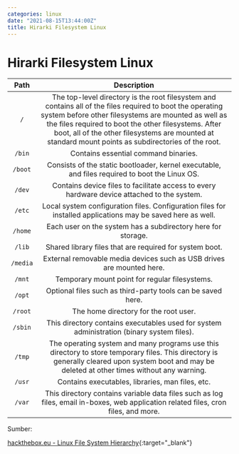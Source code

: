 ```yaml
---
categories: linux
date: "2021-08-15T13:44:00Z"
title: Hirarki Filesystem Linux
---
```


# Hirarki Filesystem Linux

| Path |  Description |
| :---: |:--------------------:|
| `/` |	The top-level directory is the root filesystem and contains all of the files required to boot the operating system before other filesystems are mounted as well as the files required to boot the other filesystems. After boot, all of the other filesystems are mounted at standard mount points as subdirectories of the root. |
| `/bin` |  Contains essential command binaries. |
| `/boot` |	Consists of the static bootloader, kernel executable, and files required to boot the Linux OS. |
| `/dev` |	Contains device files to facilitate access to every hardware device attached to the system. |
| `/etc` |	Local system configuration files. Configuration files for installed applications may be saved here as well. |
| `/home` |	Each user on the system has a subdirectory here for storage. |
| `/lib` |	Shared library files that are required for system boot. |
| `/media` |	External removable media devices such as USB drives are mounted here. |
| `/mnt` |	Temporary mount point for regular filesystems. |
| `/opt` |	Optional files such as third-party tools can be saved here. |
| `/root` |	The home directory for the root user. |
| `/sbin` |	This directory contains executables used for system administration (binary system files). |
| `/tmp` |	The operating system and many programs use this directory to store temporary files. This directory is generally cleared upon system boot and  may be deleted at other times without any warning. |
| `/usr` |	Contains executables, libraries, man files, etc. |
| `/var` |	This directory contains variable data files such as log files, email in-boxes, web application related files, cron files, and more. |

Sumber:

[hackthebox.eu - Linux File System Hierarchy](https://academy.hackthebox.eu/module/18){:target="_blank"} 